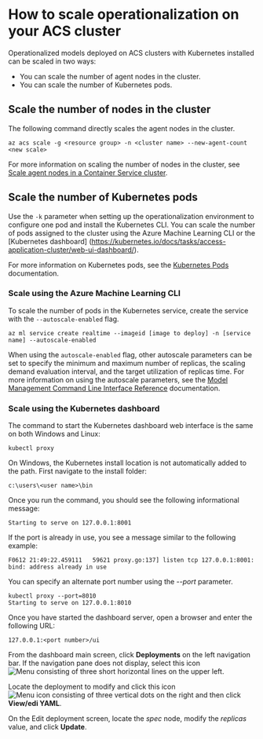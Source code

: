 # How to scale operationalization on your ACS cluster

Operationalized models deployed on ACS clusters with Kubernetes installed can be scaled in two ways:

* You can scale the number of agent nodes in the cluster.
* You can scale the number of Kubernetes pods.
 
##  Scale the number of nodes in the cluster

The following command directly scales the agent nodes in the cluster.

    az acs scale -g <resource group> -n <cluster name> --new-agent-count <new scale>

For more information on scaling the number of nodes in the cluster, see [Scale agent nodes in a Container Service cluster](https://docs.microsoft.com/en-us/azure/container-service/container-service-scale).

## Scale the number of Kubernetes pods

Use the `-k` parameter when setting up the operationalization environment to configure one pod and install the Kubernetes CLI. You can scale the number of pods assigned to the cluster using the Azure Machine Learning CLI or the [Kubernetes dashboard] (https://kubernetes.io/docs/tasks/access-application-cluster/web-ui-dashboard/).

For more information on Kubernetes pods, see the [Kubernetes Pods](https://kubernetes.io/docs/concepts/workloads/pods/pod/) documentation.

### Scale using the Azure Machine Learning CLI

To scale the number of pods in the Kubernetes service, create the service with the `--autoscale-enabled` flag.

    az ml service create realtime --imageid [image to deploy] -n [service name] --autoscale-enabled

When using the `autoscale-enabled` flag, other autoscale parameters can be set to specify the minimum and maximum number of replicas, the scaling demand evaluation interval, and the target utilization of replicas time. For more information on using the autoscale parameters, see the [Model Management Command Line Interface Reference](aml-cli-reference.md) documentation.

### Scale using the Kubernetes dashboard

The command to start the Kubernetes dashboard web interface is the same on both Windows and Linux:

    kubectl proxy

On Windows, the Kubernetes install location is not automatically added to the path. First navigate to the install folder:
    
    c:\users\<user name>\bin

Once you run the command, you should see the following informational message:

    Starting to serve on 127.0.0.1:8001

If the port is already in use, you see a message similar to the following example:

    F0612 21:49:22.459111   59621 proxy.go:137] listen tcp 127.0.0.1:8001: bind: address already in use

You can specify an alternate port number using the *--port* parameter.

    kubectl proxy --port=8010
    Starting to serve on 127.0.0.1:8010

Once you have started the dashboard server, open a browser and enter the following URL:

    127.0.0.1:<port number>/ui

From the dashboard main screen, click **Deployments** on the left navigation bar. If the navigation pane does not display, select this icon ![Menu consisting of three short horizontal lines](https://github.com/Azure/Machine-Learning-Operationalization/blob/master/images/hamburger-icon.jpg) on the upper left.

Locate the deployment to modify and click this icon ![Menu icon consisting of three vertical dots](https://github.com/Azure/Machine-Learning-Operationalization/blob/master/images/kebab-icon.jpg) on the right and then click **View/edi YAML**.

On the Edit deployment screen, locate the *spec* node, modify the *replicas* value, and click **Update**.
